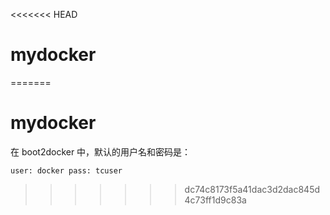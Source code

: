 <<<<<<< HEAD
# mydocker
=======
# mydocker

在 boot2docker 中，默认的用户名和密码是：

```
user: docker pass: tcuser
```
>>>>>>> dc74c8173f5a41dac3d2dac845d4c73ff1d9c83a
